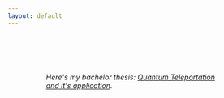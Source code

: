 ```yaml
---
layout: default
---
```


<div class="container" style="padding: 15%">
  <i>
  Here's my bachelor thesis: <a href="documents/denda_bakalarka.pdf">Quantum Teleportation and it's application</a>. 
</i>
</div>